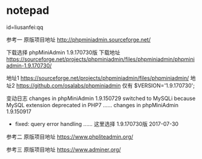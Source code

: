 # notepad
id=liusanfei:qq

参考一
原版项目地址 http://phpminiadmin.sourceforge.net/

下载选择 phpMiniAdmin 1.9.170730版
下载地址 https://sourceforge.net/projects/phpminiadmin/files/phpminiadmin/phpminiadmin-1.9.170730/

地址1 https://sourceforge.net/projects/phpminiadmin/files/phpminiadmin/
地址2 https://github.com/osalabs/phpminiadmin    仅有 $VERSION='1.9.170730';

变动日志
changes in phpMiniAdmin 1.9.150729
switched to MySQLi because MySQL extension deprecated in PHP7
......
changes in phpMiniAdmin 1.9.150917
- fixed: query error handling
......
这里选择 1.9.170730版 2017-07-30

参考二
原版项目地址 https://www.phpliteadmin.org/

参考三
原版项目地址 https://www.adminer.org/


